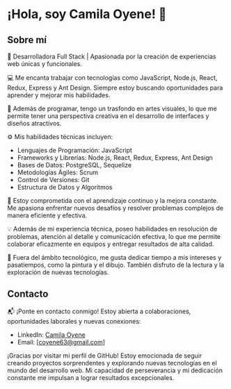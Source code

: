 # ¡Hola, soy Camila Oyene! 👋

## Sobre mí

🌟 Desarrolladora Full Stack | Apasionada por la creación de experiencias web únicas y funcionales.

💻 Me encanta trabajar con tecnologías como JavaScript, Node.js, React, Redux, Express y Ant Design. Siempre estoy buscando oportunidades para aprender y mejorar mis habilidades.

🎨 Además de programar, tengo un trasfondo en artes visuales, lo que me permite tener una perspectiva creativa en el desarrollo de interfaces y diseños atractivos.

⚙️ Mis habilidades técnicas incluyen:

- Lenguajes de Programación: JavaScript
- Frameworks y Librerías: Node.js, React, Redux, Express, Ant Design
- Bases de Datos: PostgreSQL, Sequelize
- Metodologías Ágiles: Scrum
- Control de Versiones: Git
- Estructura de Datos y Algoritmos

🚀 Estoy comprometida con el aprendizaje continuo y la mejora constante. Me apasiona enfrentar nuevos desafíos y resolver problemas complejos de manera eficiente y efectiva.

💡 Además de mi experiencia técnica, poseo habilidades en resolución de problemas, atención al detalle y comunicación efectiva, lo que me permite colaborar eficazmente en equipos y entregar resultados de alta calidad.

🌱 Fuera del ámbito tecnológico, me gusta dedicar tiempo a mis intereses y pasatiempos, como la pintura y el dibujo. También disfruto de la lectura y la exploración de nuevas tecnologías.

## Contacto

📬 ¡Ponte en contacto conmigo! Estoy abierta a colaboraciones, oportunidades laborales y nuevas conexiones:

- LinkedIn: [Camila Oyene](https://www.linkedin.com/in/camila-oyene-129505175/)
- Email: [coyene63@gmail.com]

¡Gracias por visitar mi perfil de GitHub! Estoy emocionada de seguir creando proyectos sorprendentes y explorando nuevas tecnologías en el mundo del desarrollo web. Mi capacidad de perseverancia y mi dedicación constante me impulsan a lograr resultados excepcionales.


<!--
**CamilaOyene/CamilaOyene** is a ✨ _special_ ✨ repository because its `README.md` (this file) appears on your GitHub profile.

Here are some ideas to get you started:

- 🔭 I’m currently working on ...
- 🌱 I’m currently learning ...
- 👯 I’m looking to collaborate on ...
- 🤔 I’m looking for help with ...
- 💬 Ask me about ...
- 📫 How to reach me: ...
- 😄 Pronouns: ...
- ⚡ Fun fact: ...
-->
